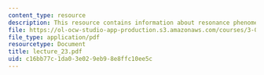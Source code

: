 ```yaml
---
content_type: resource
description: This resource contains information about resonance phenomena.
file: https://ol-ocw-studio-app-production.s3.amazonaws.com/courses/3-016-mathematics-for-materials-scientists-and-engineers-fall-2005/c16bb77c1da03e029eb98e8ffc10ee5c_lecture_23.pdf
file_type: application/pdf
resourcetype: Document
title: lecture_23.pdf
uid: c16bb77c-1da0-3e02-9eb9-8e8ffc10ee5c
---
```

